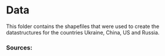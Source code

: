 # Data

This folder contains the shapefiles that were used to create the datastructures for the countries Ukraine, China, US and Russia.

### Sources:
